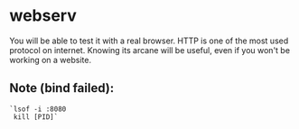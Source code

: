 # webserv
You will be able to test it with a real browser. HTTP is one of the most used protocol on internet. Knowing its arcane will be useful, even if you won't be working on a website. 


## Note (bind failed):
	`lsof -i :8080
	 kill [PID]`
	 